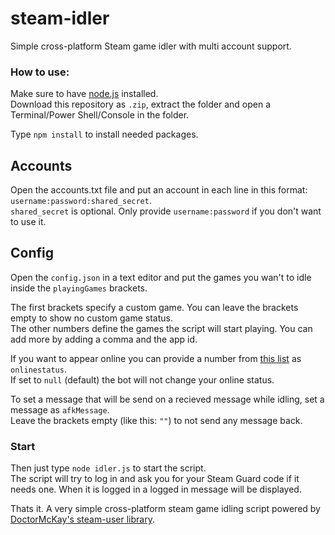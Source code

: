# steam-idler
Simple cross-platform Steam game idler with multi account support.

### How to use:
Make sure to have [node.js](https://nodejs.org/) installed.  
Download this repository as `.zip`, extract the folder and open a Terminal/Power Shell/Console in the folder.  

Type `npm install` to install needed packages.  

## Accounts
Open the accounts.txt file and put an account in each line in this format: `username:password:shared_secret`.  
`shared_secret` is optional. Only provide `username:password` if you don't want to use it.  
  
## Config
Open the `config.json` in a text editor and put the games you wan't to idle inside the `playingGames` brackets.  
  
The first brackets specify a custom game. You can leave the brackets empty to show no custom game status.  
The other numbers define the games the script will start playing. You can add more by adding a comma and the app id.  
  
If you want to appear online you can provide a number from [this list](https://github.com/DoctorMcKay/node-steam-user/blob/master/enums/EPersonaState.js) as `onlinestatus`.  
If set to `null` (default) the bot will not change your online status.  
  
To set a message that will be send on a recieved message while idling, set a message as `afkMessage`.  
Leave the brackets empty (like this: `""`) to not send any message back.  
  

### Start
Then just type `node idler.js` to start the script.  
The script will try to log in and ask you for your Steam Guard code if it needs one. When it is logged in a logged in message will be displayed.  

Thats it. A very simple cross-platform steam game idling script powered by [DoctorMcKay's steam-user library](https://github.com/DoctorMcKay/node-steam-user).
